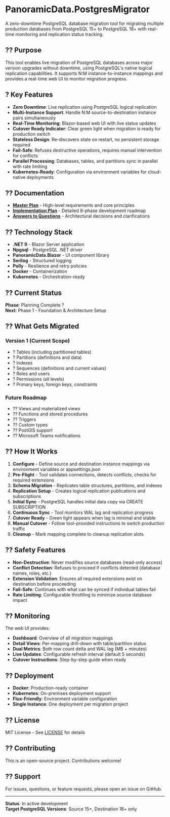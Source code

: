 # PanoramicData.PostgresMigrator

A zero-downtime PostgreSQL database migration tool for migrating multiple production databases from PostgreSQL 15+ to PostgreSQL 18+ with real-time monitoring and replication status tracking.

## ?? Purpose

This tool enables live migration of PostgreSQL databases across major version upgrades without downtime, using PostgreSQL's native logical replication capabilities. It supports N:M instance-to-instance mappings and provides a real-time web UI to monitor migration progress.

## ? Key Features

- **Zero Downtime**: Live replication using PostgreSQL logical replication
- **Multi-Instance Support**: Handle N:M source-to-destination instance pairs simultaneously
- **Real-Time Monitoring**: Blazor-based web UI with live status updates
- **Cutover Ready Indicator**: Clear green light when migration is ready for production switch
- **Stateless Design**: Re-discovers state on restart, no persistent storage required
- **Fail-Safe**: Refuses destructive operations, requires manual intervention for conflicts
- **Parallel Processing**: Databases, tables, and partitions sync in parallel with rate limiting
- **Kubernetes-Ready**: Configuration via environment variables for cloud-native deployments

## ?? Documentation

- **[Master Plan](Master%20Plan.md)** - High-level requirements and core principles
- **[Implementation Plan](Implementation%20Plan.md)** - Detailed 8-phase development roadmap
- **[Answers to Questions](Answers%20to%20Questions.md)** - Architectural decisions and clarifications

## ?? Technology Stack

- **.NET 9** - Blazor Server application
- **Npgsql** - PostgreSQL .NET driver
- **PanoramicData.Blazor** - UI component library
- **Serilog** - Structured logging
- **Polly** - Resilience and retry policies
- **Docker** - Containerization
- **Kubernetes** - Orchestration-ready

## ?? Current Status

**Phase**: Planning Complete ?  
**Next**: Phase 1 - Foundation & Architecture Setup

## ?? What Gets Migrated

### Version 1 (Current Scope)
- ? Tables (including partitioned tables)
- ? Partitions (definitions and data)
- ? Indexes
- ? Sequences (definitions and current values)
- ? Roles and users
- ? Permissions (all levels)
- ? Primary keys, foreign keys, constraints

### Future Roadmap
- ?? Views and materialized views
- ?? Functions and stored procedures
- ?? Triggers
- ?? Custom types
- ?? PostGIS support
- ?? Microsoft Teams notifications

## ?? How It Works

1. **Configure** - Define source and destination instance mappings via environment variables or appsettings.json
2. **Pre-Flight** - Tool validates connections, detects conflicts, checks for required extensions
3. **Schema Migration** - Replicates table structures, partitions, and indexes
4. **Replication Setup** - Creates logical replication publications and subscriptions
5. **Initial Sync** - PostgreSQL handles initial data copy via CREATE SUBSCRIPTION
6. **Continuous Sync** - Tool monitors WAL lag and replication progress
7. **Cutover Ready** - Green light appears when lag is minimal and stable
8. **Manual Cutover** - Follow tool-provided instructions to switch production traffic
9. **Cleanup** - Mark mapping complete to cleanup replication slots

## ?? Safety Features

- **Non-Destructive**: Never modifies source databases (read-only access)
- **Conflict Detection**: Refuses to proceed if conflicts detected (database names, roles, etc.)
- **Extension Validation**: Ensures all required extensions exist on destination before proceeding
- **Fail-Safe**: Continues with what can be synced if individual tables fail
- **Rate Limiting**: Configurable throttling to minimize source database impact

## ?? Monitoring

The web UI provides:
- **Dashboard**: Overview of all migration mappings
- **Detail Views**: Per-mapping drill-down with table/partition status
- **Dual Metrics**: Both row count delta and WAL lag (MB + minutes)
- **Live Updates**: Configurable refresh interval (default 5 seconds)
- **Cutover Instructions**: Step-by-step guide when ready

## ?? Deployment

- **Docker**: Production-ready container
- **Kubernetes**: On-premises deployment support
- **Flux-Friendly**: Environment variable configuration
- **Single Instance**: One deployment per migration project

## ?? License

MIT License - See [LICENSE](LICENSE) for details

## ?? Contributing

This is an open-source project. Contributions welcome!

## ?? Support

For issues, questions, or feature requests, please open an issue on GitHub.

---

**Status**: In active development  
**Target PostgreSQL Versions**: Source 15+, Destination 18+ only